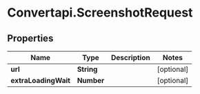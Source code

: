 # Convertapi.ScreenshotRequest

## Properties
Name | Type | Description | Notes
------------ | ------------- | ------------- | -------------
**url** | **String** |  | [optional] 
**extraLoadingWait** | **Number** |  | [optional] 


